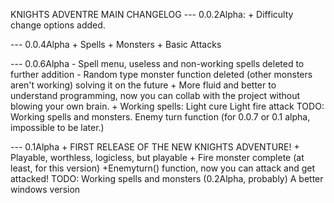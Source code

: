 KNIGHTS ADVENTRE MAIN CHANGELOG
--- 0.0.2Alpha:
	+ Difficulty change options added.

--- 0.0.4Alpha
	+ Spells
	+ Monsters
	+ Basic Attacks

--- 0.0.6Alpha
	- Spell menu, useless and non-working spells deleted to further addition
	- Random type monster function deleted (other monsters aren't working) solving it on the future
	+ More fluid and better to understand programming, now you can collab with the project without blowing your own brain.
	+ Working spells:
	  Light cure
	  Light fire attack
	TODO:
	  Working spells and monsters.
	  Enemy turn function (for 0.0.7 or 0.1 alpha, impossible to be later.)
	  
--- 0.1Alpha
	+ FIRST RELEASE OF THE NEW KNIGHTS ADVENTURE!
	+ Playable, worthless, logicless, but playable
	+ Fire monster complete (at least, for this version)
	+Enemyturn() function, now you can attack and get attacked!
	TODO:
	  Working spells and monsters (0.2Alpha, probably)
	  A better windows version